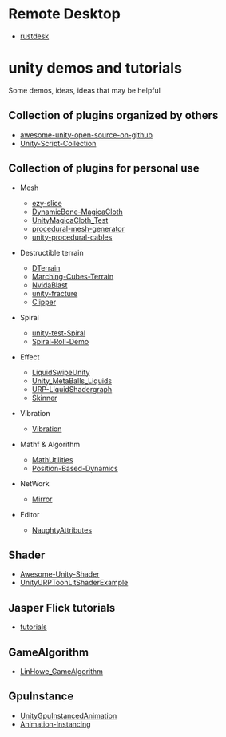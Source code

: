 # Remote Desktop
* [rustdesk](https://github.com/rustdesk/rustdesk)

# unity demos and tutorials

Some demos, ideas, ideas that may be helpful

## Collection of plugins organized by others
* [awesome-unity-open-source-on-github](https://github.com/baba-s/awesome-unity-open-source-on-github)
* [Unity-Script-Collection](https://github.com/michidk/Unity-Script-Collection)

## Collection of plugins for personal use
* Mesh
  * [ezy-slice](https://github.com/DavidArayan/ezy-slice)
  * [DynamicBone-MagicaCloth](https://github.com/distony970/DynamicBone-MagicaCloth)
  * [UnityMagicaCloth_Test](https://github.com/bilter1001/UnityMagicaCloth_Test)
  * [procedural-mesh-generator](https://github.com/rystills/procedural-mesh-generator)
  * [unity-procedural-cables](https://github.com/henrihanot/unity-procedural-cables)

* Destructible terrain
  * [DTerrain](https://github.com/Ideefixze/DTerrain)
  * [Marching-Cubes-Terrain](https://github.com/Eldemarkki/Marching-Cubes-Terrain)
  * [NvidaBlast](https://github.com/liuhuixin/NvidaBlast)
  * [unity-fracture](https://github.com/ElasticSea/unity-fracture)
  * [Clipper](https://github.com/Geri-Borbas/Clipper)
  
  
* Spiral
  * [unity-test-Spiral](https://github.com/becky3/unity-test-Spiral)
  * [Spiral-Roll-Demo](https://github.com/eray-kurtulus/Spiral-Roll-Demo)

* Effect
  * [LiquidSwipeUnity](https://github.com/FaizanDurrani/LiquidSwipeUnity)
  * [Unity_MetaBalls_Liquids](https://github.com/Nesh108/Unity_MetaBalls_Liquids)
  * [URP-LiquidShadergraph](https://github.com/aniruddhahar/URP-LiquidShadergraph)
  * [Skinner](https://github.com/keijiro/Skinner)

* Vibration
  * [Vibration](https://github.com/BenoitFreslon/Vibration)

* Mathf & Algorithm
  * [MathUtilities](https://github.com/zalo/MathUtilities)
  * [Position-Based-Dynamics](https://github.com/Scrawk/Position-Based-Dynamics)

* NetWork
  * [Mirror](https://github.com/vis2k/Mirror)

* Editor
  * [NaughtyAttributes](https://github.com/dbrizov/NaughtyAttributes)

## Shader
* [Awesome-Unity-Shader](https://github.com/QianMo/Awesome-Unity-Shader)
* [UnityURPToonLitShaderExample](https://github.com/ColinLeung-NiloCat/UnityURPToonLitShaderExample)

## Jasper Flick tutorials
* [tutorials](https://catlikecoding.com/unity/tutorials/)

## GameAlgorithm
* [LinHowe_GameAlgorithm](https://github.com/IceLanguage/LinHowe_GameAlgorithm)

## GpuInstance
* [UnityGpuInstancedAnimation](https://github.com/piti6/UnityGpuInstancedAnimation)
* [Animation-Instancing](https://github.com/Unity-Technologies/Animation-Instancing)
